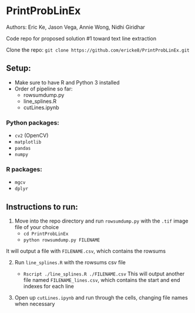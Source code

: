 # PrintProbLinEx
Authors: Eric Ke, Jason Vega, Annie Wong, Nidhi Giridhar

Code repo for proposed solution #1 toward text line extraction

Clone the repo: `git clone https://github.com/ericke8/PrintProbLinEx.git`

## Setup:
- Make sure to have R and Python 3 installed
- Order of pipeline so far:
    - rowsumdump.py
    - line_splines.R
    - cutLines.ipynb
    
### Python packages:
- `cv2` (OpenCV)
- `matplotlib`
- `pandas`
- `numpy`

### R packages:
- `mgcv`
- `dplyr`


## Instructions to run:
1. Move into the repo directory and run `rowsumdump.py` with the `.tif` image file of your choice
    - `cd PrintProbLinEx`
    - `python rowsumdump.py FILENAME`
    
It will output a file with `FILENAME.csv`, which contains the rowsums

2. Run `line_splines.R` with the rowsums csv file
    - `Rscript ./line_splines.R ./FILENAME.csv`
This will output another file named `FILENAME_lines.csv`, which contains the start and end indexes for each line

3. Open up `cutLines.ipynb` and run through the cells, changing file names when necessary

